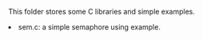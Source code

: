 This folder stores some C libraries and simple examples.
<li> sem.c: a simple semaphore using example.
